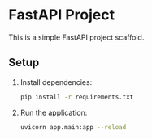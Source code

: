 # FastAPI Project

This is a simple FastAPI project scaffold.

## Setup

1. Install dependencies:
    ```bash
    pip install -r requirements.txt
    ```
2. Run the application:
    ```bash
    uvicorn app.main:app --reload
    ```
